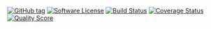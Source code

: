 
[![GitHub tag](https://img.shields.io/github/tag/funivan/gallery.svg?style=flat-square)](https://github.com/funivan/gallery/tags)
[![Software License](https://img.shields.io/badge/license-MIT-brightgreen.svg?style=flat-square)](LICENSE.md)
[![Build Status](https://img.shields.io/travis/funivan/gallery/master.svg?style=flat-square)](https://travis-ci.org/funivan/gallery)
[![Coverage Status](https://img.shields.io/scrutinizer/coverage/g/funivan/gallery.svg?style=flat-square)](https://scrutinizer-ci.com/g/funivan/gallery/code-structure)
[![Quality Score](https://img.shields.io/scrutinizer/g/funivan/gallery.svg?style=flat-square)](https://scrutinizer-ci.com/g/funivan/gallery)
